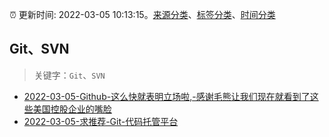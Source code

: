 :alarm_clock: 更新时间: 2022-03-05 10:13:15。[来源分类](../README.md)、[标签分类](../TAGS.md)、[时间分类](../TIMELINE.md)

## Git、SVN


> 关键字：`Git`、`SVN`



- [2022-03-05-Github-这么快就表明立场啦,-感谢毛熊让我们现在就看到了这些美国控股企业的嘴脸](https://www.v2ex.com/t/838222) 
- [2022-03-05-求推荐-Git-代码托管平台](https://www.v2ex.com/t/838209) 